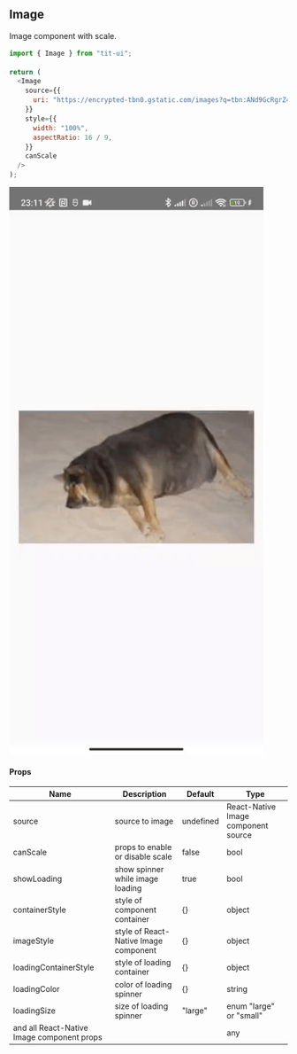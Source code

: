 ## Image 
Image component with scale.

```javascript
import { Image } from "tit-ui";

return (
  <Image
    source={{
      uri: "https://encrypted-tbn0.gstatic.com/images?q=tbn:ANd9GcRgrZ4O36TDysDmv3itq4KPoOVtE39kVgcC-NE0-iRp&s",
    }}
    style={{
      width: "100%",
      aspectRatio: 16 / 9,
    }}
    canScale
  />
);
```

![alt image](https://github.com/blnaxblachbl/tit-ui/blob/main/gifs/image.gif?raw=true)

#### Props
Name | Description | Default | Type
------|-------------|----------|-----------
source | source to image | undefined | React-Native Image component source
canScale | props to enable or disable scale | false | bool
showLoading | show spinner while image loading | true | bool
containerStyle | style of component container | {} | object
imageStyle | style of React-Native Image component | {} | object
loadingContainerStyle | style of loading container | {} | object
loadingColor | color of loading spinner | {} | string
loadingSize | size of loading spinner | "large" | enum "large" or "small"
and all React-Native Image component props |  |  | any